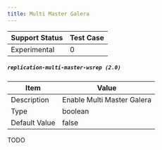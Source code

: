 ```yaml
---
title: Multi Master Galera
---
```

| Support Status  | Test Case |  
| ----------------|-----------|
| Experimental      | 0 |       

##### `replication-multi-master-wsrep (2.0)`

| Item | Value |
| ---- | ----- |
| Description | Enable Multi Master Galera  |
| Type | boolean |
| Default Value | false |  


TODO
